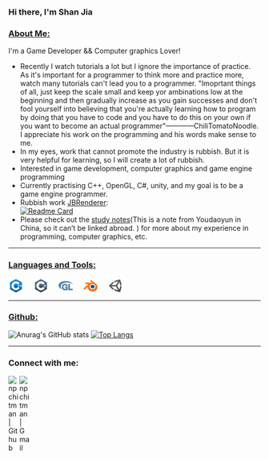 <!-- List Of Websites-->
[study notes]: https://note.youdao.com/s/PzJ4TA7B
[github]: https://www.github.com/Js11252001
[gmail]: mailto:nningfvcg15@gmail.com
[jbRenderer]: https://github.com/Js11252001/JBRenderer

### Hi there, I'm Shan Jia<br>

### <ins>About Me:</ins>

I'm a Game Developer && Computer graphics Lover!
- Recently I watch tutorials a lot but I ignore the importance of practice. As it's important for a programmer to think more and practice more, watch many tutorials can't lead you to a programmer. "Imoprtant things of all, just keep the scale small and keep yor ambinations low at the beginning and then gradually increase as you gain successes and don't fool yourself into believing that you're actually learning how to program by doing that you have to code and you have to do this on your own if you want to become an actual programmer"————ChiliTomatoNoodle. I appreciate his work on the programming and his words make sense to me.
- In my eyes, work that cannot promote the industry is rubbish. But it is very helpful for learning, so I will create a lot of rubbish.
- Interested in game development, computer graphics and game engine programming
- Currently practising C++, OpenGL, C#, unity, and my goal is to be a game engine programmer.
- Rubbish work [JBRenderer][jbRenderer]:<br>
[![Readme Card](https://github-readme-stats.vercel.app/api/pin/?username=Js11252001&repo=JBRenderer)][jbRenderer]
- Please check out the [study notes][study notes](This is a note from Youdaoyun in China, so it can’t be linked abroad. ) for more about my experience in programming, computer graphics, etc.


***

### <ins>Languages and Tools:</ins>

<img align="center" alt="npchitman|C++" width="30px" src="images/c++.png"/>&nbsp;&nbsp;&nbsp;&nbsp;
<img align="center" alt="npchitman|C#" width="30px" src="images/csharp.png"/>&nbsp;&nbsp;&nbsp;&nbsp;
<img align="center" alt="npchitman|OpenGL" width="30px" src="images/opengl.png"/>&nbsp;&nbsp;&nbsp;&nbsp;
<img align="center" alt="npchitman|Blender" width="30px" src="images/blender.png"/>&nbsp;&nbsp;&nbsp;&nbsp;
<img align="center" alt="npchitman|Unity" width="30px" src="images/unity.png"/>&nbsp;&nbsp;&nbsp;&nbsp;

***

### <ins>Github:</ins>

![Anurag's GitHub stats](https://github-readme-stats.vercel.app/api?username=Js11252001&count_private=true&show_icons=true&include_all_commits=true&line_height=40&hide=contribs,prs,issues)
[![Top Langs](https://github-readme-stats.vercel.app/api/top-langs/?username=Js11252001&hide=html,javascript&layout=compact)](https://github.com/anuraghazra/github-readme-stats)
<br>


***

### Connect with me:

<!-- [<img align="left" alt="npchitman | Reddit" width="22px" src="https://image.flaticon.com/icons/svg/2111/2111589.svg" />][reddit] -->
[<img align="left" alt="npchitman | Github" width="22px" src="https://image.flaticon.com/icons/svg/733/733553.svg" />][github]
[<img align="left" alt="npchitman | Gmail" width="22px" src="https://image.flaticon.com/icons/svg/732/732200.svg" />][gmail]

